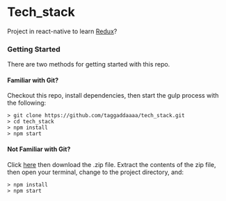 # Tech_stack

Project in react-native to learn [Redux](http://redux.js.org/)?

### Getting Started

There are two methods for getting started with this repo.

#### Familiar with Git?
Checkout this repo, install dependencies, then start the gulp process with the following:

```
> git clone https://github.com/taggaddaaaa/tech_stack.git
> cd tech_stack
> npm install
> npm start
```

#### Not Familiar with Git?
Click [here](https://github.com/taggaddaaaa/tech_stack) then download the .zip file.  Extract the contents of the zip file, then open your terminal, change to the project directory, and:

```
> npm install
> npm start
```
